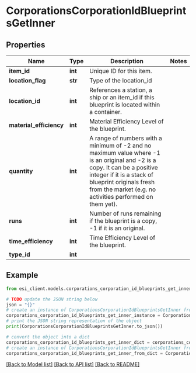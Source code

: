 # CorporationsCorporationIdBlueprintsGetInner


## Properties

Name | Type | Description | Notes
------------ | ------------- | ------------- | -------------
**item_id** | **int** | Unique ID for this item. | 
**location_flag** | **str** | Type of the location_id | 
**location_id** | **int** | References a station, a ship or an item_id if this blueprint is located within a container. | 
**material_efficiency** | **int** | Material Efficiency Level of the blueprint. | 
**quantity** | **int** | A range of numbers with a minimum of -2 and no maximum value where -1 is an original and -2 is a copy. It can be a positive integer if it is a stack of blueprint originals fresh from the market (e.g. no activities performed on them yet). | 
**runs** | **int** | Number of runs remaining if the blueprint is a copy, -1 if it is an original. | 
**time_efficiency** | **int** | Time Efficiency Level of the blueprint. | 
**type_id** | **int** |  | 

## Example

```python
from esi_client.models.corporations_corporation_id_blueprints_get_inner import CorporationsCorporationIdBlueprintsGetInner

# TODO update the JSON string below
json = "{}"
# create an instance of CorporationsCorporationIdBlueprintsGetInner from a JSON string
corporations_corporation_id_blueprints_get_inner_instance = CorporationsCorporationIdBlueprintsGetInner.from_json(json)
# print the JSON string representation of the object
print(CorporationsCorporationIdBlueprintsGetInner.to_json())

# convert the object into a dict
corporations_corporation_id_blueprints_get_inner_dict = corporations_corporation_id_blueprints_get_inner_instance.to_dict()
# create an instance of CorporationsCorporationIdBlueprintsGetInner from a dict
corporations_corporation_id_blueprints_get_inner_from_dict = CorporationsCorporationIdBlueprintsGetInner.from_dict(corporations_corporation_id_blueprints_get_inner_dict)
```
[[Back to Model list]](../README.md#documentation-for-models) [[Back to API list]](../README.md#documentation-for-api-endpoints) [[Back to README]](../README.md)


